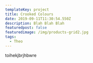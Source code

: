 ```yaml
---
templateKey: project
title: Crooked Colours
date: 2019-09-11T11:30:54.550Z
description: Blah Blah Blah
featuredpost: false
featuredimage: /img/products-grid2.jpg
tags:
  - Theo
---
```

toihekjbrjhbwre

